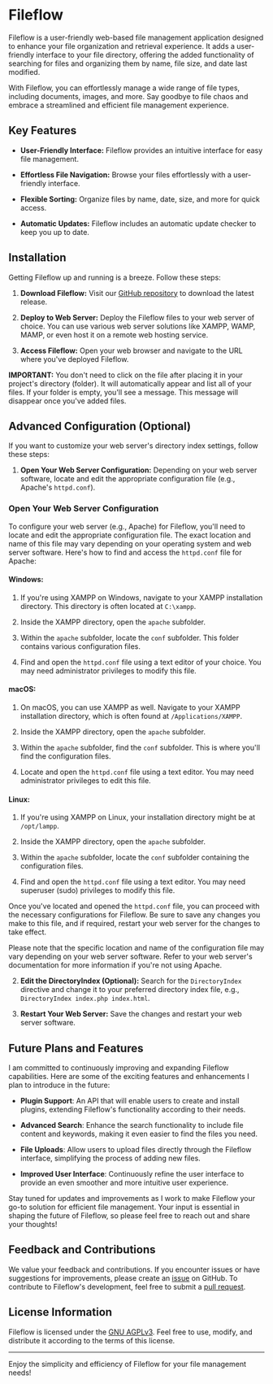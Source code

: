# Fileflow

Fileflow is a user-friendly web-based file management application designed to enhance your file organization and retrieval experience. It adds a user-friendly interface to your file directory, offering the added functionality of searching for files and organizing them by name, file size, and date last modified.

With Fileflow, you can effortlessly manage a wide range of file types, including documents, images, and more. Say goodbye to file chaos and embrace a streamlined and efficient file management experience.

## Key Features

- **User-Friendly Interface:** Fileflow provides an intuitive interface for easy file management.

- **Effortless File Navigation:** Browse your files effortlessly with a user-friendly interface.

- **Flexible Sorting:** Organize files by name, date, size, and more for quick access.

- **Automatic Updates:** Fileflow includes an automatic update checker to keep you up to date.

## Installation

Getting Fileflow up and running is a breeze. Follow these steps:

1. **Download Fileflow:** Visit our [GitHub repository](https://github.com/TheR0cketMan/Fileflow/releases) to download the latest release.

2. **Deploy to Web Server:** Deploy the Fileflow files to your web server of choice. You can use various web server solutions like XAMPP, WAMP, MAMP, or even host it on a remote web hosting service.

3. **Access Fileflow:** Open your web browser and navigate to the URL where you've deployed Fileflow.


**IMPORTANT:** You don't need to click on the file after placing it in your project's directory (folder). It will automatically appear and list all of your files. If your folder is empty, you'll see a message. This message will disappear once you've added files.

## Advanced Configuration (Optional)

If you want to customize your web server's directory index settings, follow these steps:

1. **Open Your Web Server Configuration:** Depending on your web server software, locate and edit the appropriate configuration file (e.g., Apache's `httpd.conf`).

### Open Your Web Server Configuration

To configure your web server (e.g., Apache) for Fileflow, you'll need to locate and edit the appropriate configuration file. The exact location and name of this file may vary depending on your operating system and web server software. Here's how to find and access the `httpd.conf` file for Apache:

#### Windows:

1. If you're using XAMPP on Windows, navigate to your XAMPP installation directory. This directory is often located at `C:\xampp`.

2. Inside the XAMPP directory, open the `apache` subfolder.

3. Within the `apache` subfolder, locate the `conf` subfolder. This folder contains various configuration files.

4. Find and open the `httpd.conf` file using a text editor of your choice. You may need administrator privileges to modify this file.

#### macOS:

1. On macOS, you can use XAMPP as well. Navigate to your XAMPP installation directory, which is often found at `/Applications/XAMPP`.

2. Inside the XAMPP directory, open the `apache` subfolder.

3. Within the `apache` subfolder, find the `conf` subfolder. This is where you'll find the configuration files.

4. Locate and open the `httpd.conf` file using a text editor. You may need administrator privileges to edit this file.

#### Linux:

1. If you're using XAMPP on Linux, your installation directory might be at `/opt/lampp`.

2. Inside the XAMPP directory, open the `apache` subfolder.

3. Within the `apache` subfolder, locate the `conf` subfolder containing the configuration files.

4. Find and open the `httpd.conf` file using a text editor. You may need superuser (sudo) privileges to modify this file.

Once you've located and opened the `httpd.conf` file, you can proceed with the necessary configurations for Fileflow. Be sure to save any changes you make to this file, and if required, restart your web server for the changes to take effect.

Please note that the specific location and name of the configuration file may vary depending on your web server software. Refer to your web server's documentation for more information if you're not using Apache.


2. **Edit the DirectoryIndex (Optional):** Search for the `DirectoryIndex` directive and change it to your preferred directory index file, e.g., `DirectoryIndex index.php index.html`.

3. **Restart Your Web Server:** Save the changes and restart your web server software.

## Future Plans and Features

I am committed to continuously improving and expanding Fileflow capabilities. Here are some of the exciting features and enhancements I plan to introduce in the future:

- **Plugin Support**: An API that will enable users to create and install plugins, extending Fileflow's functionality according to their needs.

- **Advanced Search**: Enhance the search functionality to include file content and keywords, making it even easier to find the files you need.

- **File Uploads**: Allow users to upload files directly through the Fileflow interface, simplifying the process of adding new files.

- **Improved User Interface**: Continuously refine the user interface to provide an even smoother and more intuitive user experience.

Stay tuned for updates and improvements as I work to make Fileflow your go-to solution for efficient file management. Your input is essential in shaping the future of Fileflow, so please feel free to reach out and share your thoughts!

## Feedback and Contributions

We value your feedback and contributions. If you encounter issues or have suggestions for improvements, please create an [issue](https://github.com/TheR0cketMan/Fileflow/issues) on GitHub. To contribute to Fileflow's development, feel free to submit a [pull request](https://github.com/TheR0cketMan/Fileflow/pulls).

## License Information

Fileflow is licensed under the [GNU AGPLv3](LICENSE). Feel free to use, modify, and distribute it according to the terms of this license.

---

Enjoy the simplicity and efficiency of Fileflow for your file management needs!
